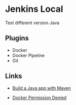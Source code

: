 # Jenkins Local
Test different version Java

## Plugins

- Docker
- Docker Pipeline
- Git

## Links

- [Build a Java app with Maven](https://www.jenkins.io/doc/tutorials/build-a-java-app-with-maven/)

- [Docker Permission Denied](https://medium.com/swlh/getting-permission-denied-error-when-pulling-a-docker-image-in-jenkins-docker-container-on-mac-b335af02ebca)



 

